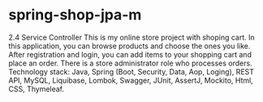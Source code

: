 # spring-shop-jpa-m
2.4 Service Controller
This is my online store project with shoping cart.
In this application, you can browse products and choose the ones
you like.
Аfter registration and login, you can add items to your shopping
cart and place an order.
There is a store administrator role who processes orders.
Technology stack: Java, Spring (Boot, Security, Data, Aop,
Loging), REST API, MySQL, Liquibase, Lombok, Swagger, JUnit,
AssertJ, Mockito, Html, CSS, Thymeleaf.
